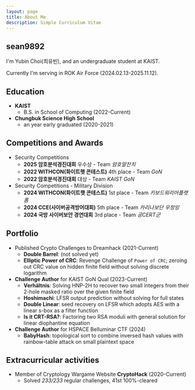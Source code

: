 ```yaml
---
layout: page
title: About Me
description: Simple Curriculum Vitae
---
```

## sean9892

I'm Yubin Choi(최유빈), and an undergraduate student at KAIST.

Currently I'm serving in ROK Air Force (2024.02.13-2025.11.12).

## Education
- **KAIST**
    - B.S. in School of Computing (2022-Current)
- **Chungbuk Science High School**
    - an year early graduated (2020-2021)

## Competitions and Awards
- Security Competitions
    - **2025 암호분석경진대회** 우수상 - Team *암호말잔치*
    - **2022 WITHCON(화이트햇 콘테스트)** 4th place - Team *GoN*
    - **2022 암호분석경진대회** 대상 - Team *KAIST GoN*
- Security Competitions - Military Division
    - **2024 WITHCON(화이트햇 콘테스트)** 1st place - Team *키보드워리어플랫폼*
    - **2024 CCE(사이버공격방어대회)** 5th place - Team *카리나보단 우정잉*
    - **2024 국방 사이버보안 경연대회** 3rd place - Team *공CERT군*

## Portfolio
- Published Crypto Challenges to Dreamhack (2021-Current)
    - **Double Barrel**: (not solved yet)
    - **Elliptic Power of CRC**: Revenge Challenge of `Power of CRC`; zeroing out CRC value on hidden finite field without solving discrete logarithm 
- **Challenge Author** for KAIST GoN Qual (2023-Current)
    - **Verhältnis**: Solving HNP-2H to recover two small integers from their 2-hole masked ratio over the given finite field
    - **Hoshimachi**: LFSR output prediction without solving for full states
    - **Double Linear**: seed recovery on LFSR which adopts AES with a linear s-box as a filter function
    - **Is it CRT-RSA?**: Factoring two RSA moduli with general solution for linear diophantine equation
- **Challenge Author** for HSPACE Belluminar CTF (2024)
    - **BabyHash**: topological sort to combine inversed hash values with rainbow-table attack on small plaintext space

## Extracurricular activities
- Member of Cryptology Wargame Website **CryptoHack** (2020-Current)
    - Solved *233/233* regular challenges, 41st 100%-cleared